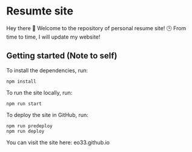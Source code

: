 # Resumte site

Hey there 👋 Welcome to the repository of personal resume site! 
🕒 From time to time, I will update my website! 

## Getting started (Note to self)

To install the dependencies, run:
```
npm install
```

To run the site locally, run:
```
npm run start
```

To deploy the site in GitHub, run:
```
npm run predeploy
npm run deploy
```

You can visit the site here:
eo33.github.io